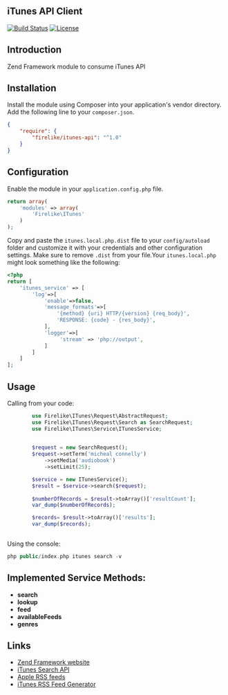 ## iTunes API Client

[![Build Status](https://travis-ci.org/firelike/itunes-api.svg?branch=master&format=flat-square)](https://travis-ci.org/firelike/itunes-api)
[![License](https://poser.pugx.org/firelike/itunes-api/license?format=flat-square)](https://packagist.org/packages/firelike/itunes-api)


## Introduction

Zend Framework module to consume iTunes API

## Installation
Install the module using Composer into your application's vendor directory. Add the following line to your
`composer.json`.

```json
{
    "require": {
        "firelike/itunes-api": "^1.0"
    }
}
```
## Configuration

Enable the module in your `application.config.php` file.

```php
return array(
    'modules' => array(
        'Firelike\ITunes'
    )
);
```

Copy and paste the `itunes.local.php.dist` file to your `config/autoload` folder and customize it with your credentials and
other configuration settings. Make sure to remove `.dist` from your file.Your `itunes.local.php` might look something like the following:

```php
<?php
return [
    'itunes_service' => [
        'log'=>[
            'enable'=>false,
            'message_formats'=>[
                '{method} {uri} HTTP/{version} {req_body}',
                'RESPONSE: {code} - {res_body}',
            ],
            'logger'=>[
                 'stream' => 'php://output',
            ]
        ]
    ]
];
```

## Usage

Calling from your code:

```php
        use Firelike\ITunes\Request\AbstractRequest;
        use Firelike\ITunes\Request\Search as SearchRequest;
        use Firelike\ITunes\Service\ITunesService;

        
        $request = new SearchRequest();
        $request->setTerm('micheal connelly')
            ->setMedia('audiobook')
            ->setLimit(25);

        $service = new ITunesService();
        $result = $service->search($request);
        
        $numberOfRecords = $result->toArray()['resultCount'];
        var_dump($numberOfRecords);

        $records= $result->toArray()['results'];
        var_dump($records);
        
```

Using the console:

```php
php public/index.php itunes search -v
```
## Implemented Service Methods:

* **search**
* **lookup**
* **feed**
* **availableFeeds**
* **genres**


## Links

* [Zend Framework website](http://framework.zend.com)
* [iTunes Search API](https://affiliate.itunes.apple.com/resources/documentation/itunes-store-web-service-search-api/)
* [Apple RSS feeds](http://www.apple.com/rss/)
* [iTunes RSS Feed Generator](https://rss.itunes.apple.com/)
